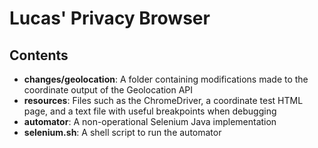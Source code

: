 # Lucas' Privacy Browser

## Contents
* **changes/geolocation**: A folder containing modifications made to the coordinate output of the Geolocation API
* **resources**: Files such as the ChromeDriver, a coordinate test HTML page, and a text file with useful breakpoints when debugging
* **automator**: A non-operational Selenium Java implementation
* **selenium.sh**: A shell script to run the automator

